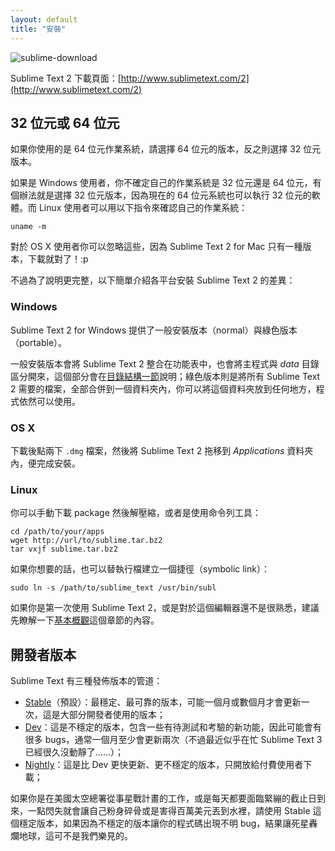 ```yaml
---
layout: default
title: "安裝"
---
```

![sublime-download](/images/sublime-download.png)

Sublime Text 2 下載頁面：[http://www.sublimetext.com/2](http://www.sublimetext.com/2)

## <span id="bits-or-64-bits">32 位元或 64 位元</span>

如果你使用的是 64 位元作業系統，請選擇 64 位元的版本，反之則選擇 32 位元版本。

如果是 Windows 使用者，你不確定自己的作業系統是 32 位元還是 64 位元，有個辦法就是選擇 32 位元版本，因為現在的 64 位元系統也可以執行 32 位元的軟體。而 Linux 使用者可以用以下指令來確認自己的作業系統：

    uname -m

對於 OS X 使用者你可以忽略這些，因為 Sublime Text 2 for Mac 只有一種版本，下載就對了！:p

不過為了說明更完整，以下簡單介紹各平台安裝 Sublime Text 2 的差異：

### <span id="windows">Windows</span>

Sublime Text 2 for Windows 提供了一般安裝版本（normal）與綠色版本（portable）。

一般安裝版本會將 Sublime Text 2 整合在功能表中，也會將主程式與 _data_ 目錄區分開來，這個部分會在[目錄結構一節](/basic-concepts#directories)說明；綠色版本則是將所有 Sublime Text 2 需要的檔案，全部合併到一個資料夾內，你可以將這個資料夾放到任何地方，程式依然可以使用。

### <span id="osx">OS X</span>

下載後點兩下 `.dmg` 檔案，然後將 Sublime Text 2 拖移到 _Applications_ 資料夾內，便完成安裝。

### <span id="linux">Linux</span>

你可以手動下載 package 然後解壓縮，或者是使用命令列工具：

    cd /path/to/your/apps
    wget http://url/to/sublime.tar.bz2
    tar vxjf sublime.tar.bz2

如果你想要的話，也可以替執行檔建立一個捷徑（symbolic link）：

    sudo ln -s /path/to/sublime_text /usr/bin/subl

如果你是第一次使用 Sublime Text 2，或是對於這個編輯器還不是很熟悉，建議先瞭解一下[基本概觀](/basic-concepts)這個章節的內容。

## <span id="for-developers">開發者版本</span>

Sublime Text 有三種發佈版本的管道：

* [Stable](http://www.sublimetext.com/2)（預設）：最穩定、最可靠的版本，可能一個月或數個月才會更新一次，這是大部分開發者使用的版本；
* [Dev](http://www.sublimetext.com/dev)：這是不穩定的版本，包含一些有待測試和考驗的新功能，因此可能會有很多 bugs，通常一個月至少會更新兩次（不過最近似乎在忙 Sublime Text 3 已經很久沒動靜了……）；
* [Nightly](http://www.sublimetext.com/nightly)：這是比 Dev 更快更新、更不穩定的版本，只開放給付費使用者下載；

如果你是在美國太空總署從事星戰計畫的工作，或是每天都要面臨緊繃的截止日到來，一點閃失就會讓自己粉身碎骨或是害得百萬美元丟到水裡，請使用 Stable 這個穩定版本，如果因為不穩定的版本讓你的程式碼出現不明 bug，結果讓死星轟爛地球，這可不是我們樂見的。

